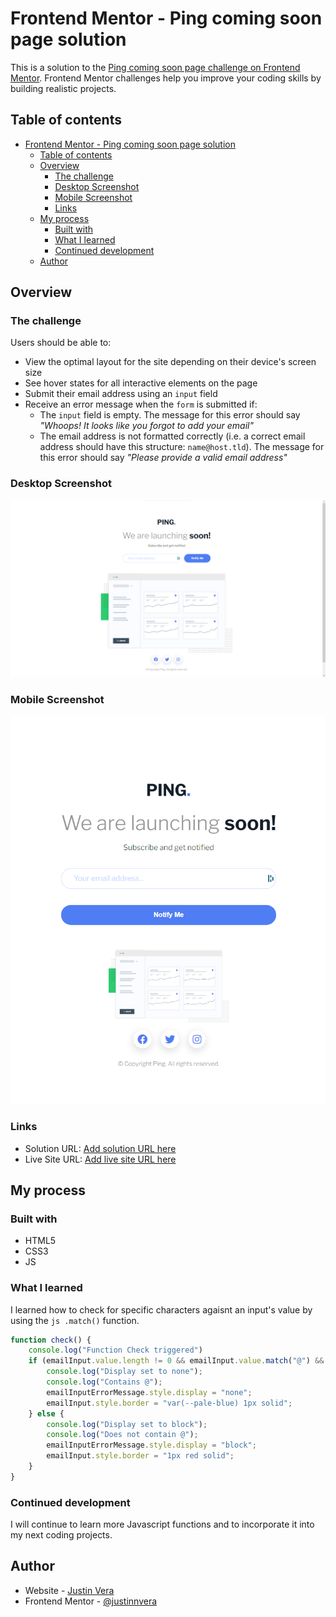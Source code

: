 # Frontend Mentor - Ping coming soon page solution

This is a solution to the [Ping coming soon page challenge on Frontend Mentor](https://www.frontendmentor.io/challenges/ping-single-column-coming-soon-page-5cadd051fec04111f7b848da). Frontend Mentor challenges help you improve your coding skills by building realistic projects. 

## Table of contents

- [Frontend Mentor - Ping coming soon page solution](#frontend-mentor---ping-coming-soon-page-solution)
  - [Table of contents](#table-of-contents)
  - [Overview](#overview)
    - [The challenge](#the-challenge)
    - [Desktop Screenshot](#desktop-screenshot)
    - [Mobile Screenshot](#mobile-screenshot)
    - [Links](#links)
  - [My process](#my-process)
    - [Built with](#built-with)
    - [What I learned](#what-i-learned)
    - [Continued development](#continued-development)
  - [Author](#author)
  
## Overview

### The challenge

Users should be able to:

- View the optimal layout for the site depending on their device's screen size
- See hover states for all interactive elements on the page
- Submit their email address using an `input` field
- Receive an error message when the `form` is submitted if:
	- The `input` field is empty. The message for this error should say *"Whoops! It looks like you forgot to add your email"*
	- The email address is not formatted correctly (i.e. a correct email address should have this structure: `name@host.tld`). The message for this error should say *"Please provide a valid email address"*

### Desktop Screenshot

![](screenshot-desktop.png)

### Mobile Screenshot

![](screenshot-mobile.png)

### Links

- Solution URL: [Add solution URL here](https://your-solution-url.com)
- Live Site URL: [Add live site URL here](https://your-live-site-url.com)

## My process

### Built with

- HTML5
- CSS3
- JS

### What I learned

I learned how to check for specific characters agaisnt an input's value by using the ```js .match()``` function. 
```js
function check() {
    console.log("Function Check triggered")
    if (emailInput.value.length != 0 && emailInput.value.match("@") && emailInput.value.match(".")) {
        console.log("Display set to none");
        console.log("Contains @");
        emailInputErrorMessage.style.display = "none";
        emailInput.style.border = "var(--pale-blue) 1px solid";
    } else {
        console.log("Display set to block");
        console.log("Does not contain @");
        emailInputErrorMessage.style.display = "block";
        emailInput.style.border = "1px red solid";
    }
}
```

### Continued development

I will continue to learn more Javascript functions and to incorporate it into my next coding projects.

## Author

- Website - [Justin Vera](https://www.justinvera.com)
- Frontend Mentor - [@justinnvera](https://www.frontendmentor.io/profile/justinnvera)

